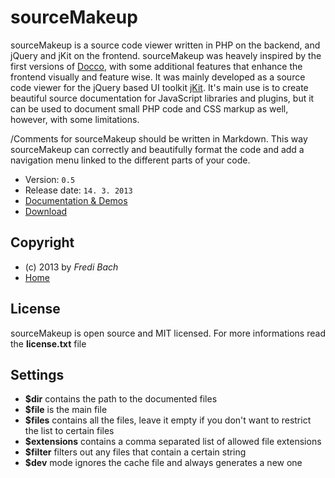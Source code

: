 # sourceMakeup

sourceMakeup is a source code viewer written in PHP on the backend, and jQuery and jKit
on the frontend. sourceMakeup was heavely inspired by the first versions of 
[Docco](http://jashkenas.github.com/docco/), with some additional features that enhance
the frontend visually and feature wise. It was mainly developed as a source code viewer
for the jQuery based UI toolkit [jKit](http://jquery-jkit.com/). It's main use is to
create beautiful source documentation for JavaScript libraries and plugins, but it can
be used to document small PHP code and CSS markup as well, however, with some limitations. 

/Comments for sourceMakeup should be written in Markdown. This way sourceMakeup can correctly
and beautifully format the code and add a navigation menu linked to the different parts of your code.

- Version: `0.5`
- Release date: `14. 3. 2013`
- [Documentation & Demos](http://jquery-jkit.com/sourcemakeup/)
- [Download](https://github.com/FrediBach/sourceMakeup/archive/master.zip)

## Copyright

- (c) 2013 by *Fredi Bach*
- [Home](http://fredibach.ch/)

## License

sourceMakeup is open source and MIT licensed. For more informations read the **license.txt** file 

## Settings

- **$dir** contains the path to the documented files
- **$file** is the main file
- **$files** contains all the files, leave it empty if you don't want to restrict the list to certain files
- **$extensions** contains a comma separated list of allowed file extensions
- **$filter** filters out any files that contain a certain string
- **$dev** mode ignores the cache file and always generates a new one
